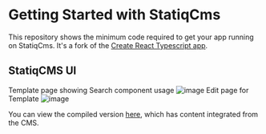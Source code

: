 # Getting Started with StatiqCms


This repository shows the minimum code required to get your app running on StatiqCms. It's a fork of the [Create React Typescript app](https://create-react-app.dev/docs/adding-typescript/).

## StatiqCMS UI

Template page showing Search component usage
![image](https://user-images.githubusercontent.com/12175312/114097270-abbf4780-9874-11eb-9cea-fe223d5dea14.png)
Edit page for Template
![image](https://user-images.githubusercontent.com/12175312/114097228-9813e100-9874-11eb-818c-591e283ce044.png)



You can view the compiled version [here](https://d18d1qm694hstb.cloudfront.net/), which has content integrated from the CMS.

